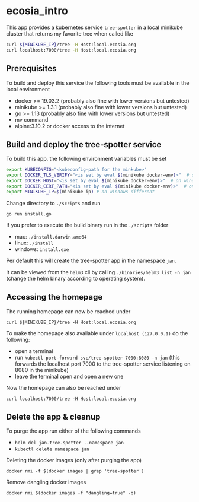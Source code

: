 # ecosia_intro

This app provides a kubernetes service `tree-spotter` in a local minikube cluster that returns
my favorite tree when called like
```bash
curl ${MINIKUBE_IP}/tree -H Host:local.ecosia.org
curl localhost:7000/tree -H Host:local.ecosia.org
```

## Prerequisites

To build and deploy this service the following tools must be available in the local environment

- docker >= 19.03.2 (probably also fine with lower versions but untested)
- minikube >= 1.3.1 (probably also fine with lower versions but untested)
- go >= 1.13 (probably also fine with lower versions but untested)
- mv command
- alpine:3.10.2 or docker access to the internet 

## Build and deploy the tree-spotter service

To build this app, the following environment variables must be set

```bash
export KUBECONFIG="<kubeconfig-path for the minkube>"
export DOCKER_TLS_VERIFY="<is set by eval $(minikube docker-env)>"  # on windows different
export DOCKER_HOST="<is set by eval $(minikube docker-env)>"  # on windows different
export DOCKER_CERT_PATH="<is set by eval $(minikube docker-env)>"  # on windows different
export MINIKUBE_IP=$(minikube ip) # on windows different
```

Change directory to `./scripts` and run

```
go run install.go
```

If you prefer to execute the build binary run in the `./scripts` folder

- mac: `./install.darwin.amd64`
- linux: `./install`
- windows: `install.exe`

Per default this will create the tree-spotter app in the namespace `jan`.

It can be viewed from the `helm3` cli by calling `./binaries/helm3 list -n jan` (change the helm binary according to operating system).


## Accessing the homepage

The running homepage can now be reached under 

`curl ${MINIKUBE_IP}/tree -H Host:local.ecosia.org`

To make the homepage also available under `localhost (127.0.0.1)` do the following:

- open a terminal
- run `kubectl port-forward svc/tree-spotter 7000:8080 -n jan` (this forwards the localhost port 7000 to the tree-spotter service listening on 8080 in the minikube)
- leave the terminal open and open a new one

Now the homepage can also be reached under

`curl localhost:7000/tree -H Host:local.ecosia.org`

## Delete the app & cleanup

To purge the app run either of the following commands

- `helm del jan-tree-spotter --namespace jan`
- `kubectl delete namespace jan`

Deleting the docker images (only after purging the app)

`docker rmi -f $(docker images | grep 'tree-spotter')`

Remove dangling docker images

`docker rmi $(docker images -f "dangling=true" -q)`


